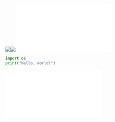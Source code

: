 ![](Outline.shader)![](Outline.shader)![](test.py)
```py
import os
print("Hello, world!")
```
![](test.py)
